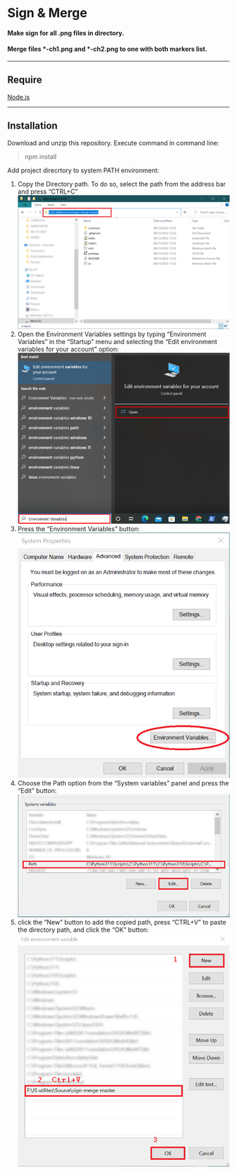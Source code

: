 # Sign & Merge


#### Make sign for all .png files in directory.
#### Merge files __*-ch1.png__ and __*-ch2.png__ to one with both markers list.
***
## Require

[Node.js](https://nodejs.org/)
***
## Installation
Download and unzip this repository. Execute command in command line:
>npm install

Add project direcrtory to system PATH environment:
1. Copy the Directory path. To do so, select the path from the address bar and press “CTRL+C” 
![Select project folder](/images/select%20path.png)
2. Open the Environment Variables settings by typing “Environment Variables” in the “Startup” menu and selecting the “Edit environment variables for your account” option:
![Open Environment Variables](./images/Environment-Variable-in-Windows-3.png)
3. Press the “Environment Variables” button:
![Environment Variables](./images/System%20Properties.png)
4. Choose the Path option from the “System variables” panel and press the “Edit” button:
![Environment Variables](./images/Environment%20Variables.png)
5. click the “New” button to add the copied path, press “CTRL+V” to paste the directory path, and click the “OK” button:
![Environment Variables](./images/Edit%20environment%20variable.png)

